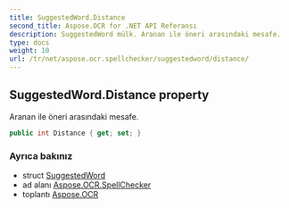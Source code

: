 ```yaml
---
title: SuggestedWord.Distance
second_title: Aspose.OCR for .NET API Referansı
description: SuggestedWord mülk. Aranan ile öneri arasındaki mesafe.
type: docs
weight: 10
url: /tr/net/aspose.ocr.spellchecker/suggestedword/distance/
---
```

## SuggestedWord.Distance property

Aranan ile öneri arasındaki mesafe.

```csharp
public int Distance { get; set; }
```

### Ayrıca bakınız

* struct [SuggestedWord](../)
* ad alanı [Aspose.OCR.SpellChecker](../../suggestedword/)
* toplantı [Aspose.OCR](../../../)


